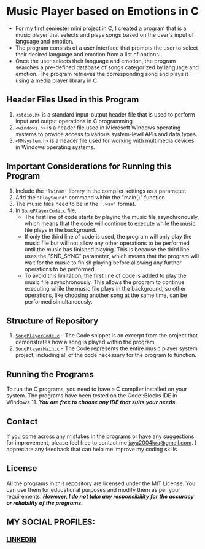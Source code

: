 # Music Player based on Emotions in C
* For my first semester mini project in C, I created a program that is a music player that selects and plays songs based on the user's input of language and emotion.
* The program consists of a user interface that prompts the user to select their desired language and emotion from a list of options.
* Once the user selects their language and emotion, the program searches a pre-defined database of songs categorized by language and emotion. The program retrieves the corresponding song and plays it using a media player library in C.

## Header Files Used in this Program
1. `<stdio.h>` is a standard input-output header file that is used to perform input and output operations in C programming.
2. `<windows.h>` is a header file used in Microsoft Windows operating systems to provide access to various system-level APIs and data types.
3. `<MMsystem.h>` is a header file used for working with multimedia devices in Windows operating systems. 

## Important Considerations for Running this Program
1. Include the `'lwinmm'` library in the compiler settings as a parameter.
2. Add the `"PlaySound"` command within the "main()" function.
3. The music files need to be in the `'.wav'` format.
4. In [`SongPlayerCode.c`](https://github.com/fromjyce/SongPlayer-In-C/blob/main/SongPlayerCode.c) file, 
      * The first line of code starts by playing the music file asynchronously, which means that the code will continue to execute while the music file plays in the background. 
      * If only the third line of code is used, the program will only play the music file but will not allow any other operations to be performed until the music has finished playing. This is because the third line uses the "SND_SYNC" parameter, which means that the program will wait for the music to finish playing before allowing any further operations to be performed.
      * To avoid this limitation, the first line of code is added to play the music file asynchronously. This allows the program to continue executing while the music file plays in the background, so other operations, like choosing another song at the same time, can be performed simultaneously.

## Structure of Repository
1. [`SongPlayerCode.c`](https://github.com/fromjyce/SongPlayer-In-C/blob/main/SongPlayerCode.c) - The Code snippet is an excerpt from the project that demonstrates how a song is played within the program.
2. [`SongPlayerMain.c`](https://github.com/fromjyce/SongPlayer-In-C/blob/main/SongPlayerMain.c) - The Code represents the entire music player system project, including all of the code necessary for the program to function.

## Running the Programs
To run the C programs, you need to have a C compiler installed on your system. The programs have been tested on the Code::Blocks IDE in Windows 11.
***You are free to choose any IDE that suits your needs.***

## Contact
If you come across any mistakes in the programs or have any suggestions for improvement, please feel free to contact me <jaya2004kra@gmail.com>. I appreciate any feedback that can help me improve my coding skills

## License
All the programs in this repository are licensed under the MIT License. You can use them for educational purposes and modify them as per your requirements. ***However, I do not take any responsibility for the accuracy or reliability of the programs.***

## MY SOCIAL PROFILES:
### [LINKEDIN](https://www.linkedin.com/in/jayashre-%E2%80%8E-932002251/)


